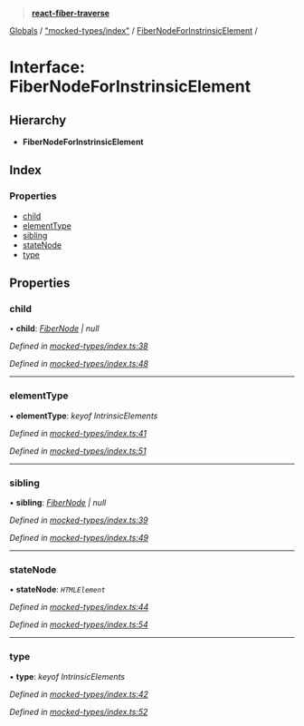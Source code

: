 > **[react-fiber-traverse](../README.md)**

[Globals](../globals.md) / ["mocked-types/index"](../modules/_mocked_types_index_.md) / [FiberNodeForInstrinsicElement](_mocked_types_index_.fibernodeforinstrinsicelement.md) /

# Interface: FiberNodeForInstrinsicElement

## Hierarchy

* **FiberNodeForInstrinsicElement**

## Index

### Properties

* [child](_mocked_types_index_.fibernodeforinstrinsicelement.md#child)
* [elementType](_mocked_types_index_.fibernodeforinstrinsicelement.md#elementtype)
* [sibling](_mocked_types_index_.fibernodeforinstrinsicelement.md#sibling)
* [stateNode](_mocked_types_index_.fibernodeforinstrinsicelement.md#statenode)
* [type](_mocked_types_index_.fibernodeforinstrinsicelement.md#type)

## Properties

###  child

• **child**: *[FiberNode](../modules/_mocked_types_index_.md#fibernode) | null*

*Defined in [mocked-types/index.ts:38](https://github.com/bendtherules/react-fiber-traverse/blob/c92c64b/src/mocked-types/index.ts#L38)*

*Defined in [mocked-types/index.ts:48](https://github.com/bendtherules/react-fiber-traverse/blob/c92c64b/src/mocked-types/index.ts#L48)*

___

###  elementType

• **elementType**: *keyof IntrinsicElements*

*Defined in [mocked-types/index.ts:41](https://github.com/bendtherules/react-fiber-traverse/blob/c92c64b/src/mocked-types/index.ts#L41)*

*Defined in [mocked-types/index.ts:51](https://github.com/bendtherules/react-fiber-traverse/blob/c92c64b/src/mocked-types/index.ts#L51)*

___

###  sibling

• **sibling**: *[FiberNode](../modules/_mocked_types_index_.md#fibernode) | null*

*Defined in [mocked-types/index.ts:39](https://github.com/bendtherules/react-fiber-traverse/blob/c92c64b/src/mocked-types/index.ts#L39)*

*Defined in [mocked-types/index.ts:49](https://github.com/bendtherules/react-fiber-traverse/blob/c92c64b/src/mocked-types/index.ts#L49)*

___

###  stateNode

• **stateNode**: *`HTMLElement`*

*Defined in [mocked-types/index.ts:44](https://github.com/bendtherules/react-fiber-traverse/blob/c92c64b/src/mocked-types/index.ts#L44)*

*Defined in [mocked-types/index.ts:54](https://github.com/bendtherules/react-fiber-traverse/blob/c92c64b/src/mocked-types/index.ts#L54)*

___

###  type

• **type**: *keyof IntrinsicElements*

*Defined in [mocked-types/index.ts:42](https://github.com/bendtherules/react-fiber-traverse/blob/c92c64b/src/mocked-types/index.ts#L42)*

*Defined in [mocked-types/index.ts:52](https://github.com/bendtherules/react-fiber-traverse/blob/c92c64b/src/mocked-types/index.ts#L52)*